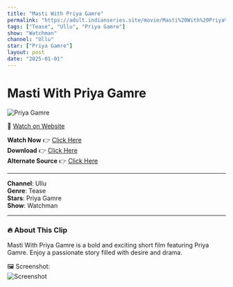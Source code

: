 ```yaml
---
title: "Masti With Priya Gamre"
permalink: "https://adult.indianseries.site/movie/Masti%20With%20Priya%20Gamre"
tags: ["Tease", "Ullu", "Priya Gamre"]
show: "Watchman"
channel: "Ullu"
star: ["Priya Gamre"]
layout: post
date: "2025-01-01"
---
```


# Masti With Priya Gamre

![Priya Gamre](https://shorts.desisins.com/wp-content/uploads/2024/09/Priya-Gamre-Masti-DesiSins.com_.jpg)

🔗 [Watch on Website](https://adult.indianseries.site/movie/Masti%20With%20Priya%20Gamre)

**Watch Now** 👉 [Click Here](https://adult.indianseries.site/movie/Masti%20With%20Priya%20Gamre)  
**Download** 👉 [Click Here](https://adult.indianseries.site/movie/Masti%20With%20Priya%20Gamre)  
**Alternate Source** 👉 [Click Here](https://adult.indianseries.site/movie/Masti%20With%20Priya%20Gamre)

---

**Channel**: Ullu  
**Genre**: Tease  
**Stars**: Priya Gamre  
**Show**: Watchman

---

### 🔥 About This Clip

Masti With Priya Gamre is a bold and exciting short film featuring Priya Gamre. Enjoy a passionate story filled with desire and drama.
 
🖼️ Screenshot:  
![Screenshot](https://shorts.desisins.com/wp-content/uploads/2024/09/Priya-Gamre-Masti-DesiSins.com_.jpg)
